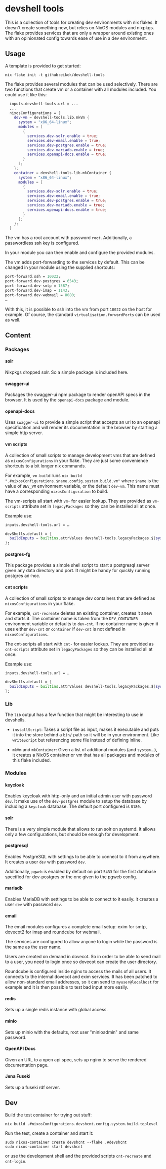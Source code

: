 # devshell tools

This is a collection of tools for creating dev environments with nix
flakes. It doesn't create something new, but relies on NixOS modules
and nixpkgs. The flake provides services that are only a wrapper
around existing ones with an opinionated config towards ease of use in
a dev environment.

## Usage

A template is provided to get started:
```shell
nix flake init -t github:eikek/devshell-tools
```

The flake provides several modules that can be used selectively. There
are two functions that create vm or a container with all modules
included. You could use it like this:

```nix
  inputs.devshell-tools.url = ...
  ...
  nixosConfigurations = {
    dev-vm = devshell-tools.lib.mkVm {
      system = "x86_64-linux";
      modules = [
        {
          services.dev-solr.enable = true;
          services.dev-email.enable = true;
          services.dev-postgres.enable = true;
          services.dev-mariadb.enable = true;
          services.openapi-docs.enable = true;
        }
      ];
    };
    container = devshell-tools.lib.mkContainer {
      system = "x86_64-linux";
      modules = [
        {
          services.dev-solr.enable = true;
          services.dev-email.enable = true;
          services.dev-postgres.enable = true;
          services.dev-mariadb.enable = true;
          services.openapi-docs.enable = true;
        }
      ];
    };
  }
```

The vm has a root account with password `root`. Additionally, a
passwordless ssh key is configured.

In your module you can then enable and configure the provided modules.

The vm adds port-forwarding to the services by default. This can be
changed in your module using the supplied shortcuts:

```nix
port-forward.ssh = 10022;
port-forward.dev-postgres = 6543;
port-forward.dev-smtp = 1587;
port-forward.dev-imap = 1143;
port-forward.dev-webmail = 8080;
…
```

With this, it is possible to ssh into the vm from port `10022` on the
host for example. Of course, the standard
`virtualisation.forwardPorts` can be used as well.

## Content

### Packages

#### solr

Nixpkgs dropped solr. So a simple package is included here.

#### swagger-ui

Packages the swagger-ui npm package to render openAPI specs in the
browser. It is used by the `openapi-docs` package and module.

#### openapi-docs

Uses `swagger-ui` to provide a simple script that accepts an url to an
openapi specification and will render its documentation in the
browser by starting a simple http server.

#### vm scripts

A collection of small scripts to manage development vms that are
defined as `nixosConfigurations` in your flake. They are just some
convenience shortcuts to a bit longer nix commands.

For example, `vm-build` runs `nix build
".#nixosConfigurations.$name.config.system.build.vm"` where `$name` is
the value of `DEV_VM` environment variable, or the default `dev-vm`.
This name must have a corresponding `nixosConfiguration` to build.

The vm-scripts all start with `vm-` for easier lookup. They are
provided as `vm-scripts` attribute set in `legacyPackages` so they can
be installed all at once.

Example use:
```nix
inputs.devshell-tools.url = …

devShells.default = {
  buildInputs = builtins.attrValues devshell-tools.legacyPackages.${system}.vm-scripts;
};
```

#### postgres-fg

This package provides a simple shell script to start a postgresql
server given any data directory and port. It might be handy for
quickly running postgres ad-hoc.

#### cnt scripts

A collection of small scripts to manage dev containers that are
defined as `nixosConfigurations` in your flake.

For example, `cnt-recreate` deletes an existing container, creates it
anew and starts it. The container name is taken from the
`DEV_CONTAINER` environment variable or defaults to `dev-cnt`. If no
container name is given it uses either `dev-cnt` or `container` if
`dev-cnt` is not defined in `nixosConfigurations`.

The cnt-scripts all start with `cnt-` for easier lookup. They are
provided as `cnt-scripts` attribute set in `legacyPackages` so they
can be installed all at once.

Example use:
```nix
inputs.devshell-tools.url = …

devShells.default = {
  buildInputs = builtins.attrValues devshell-tools.legacyPackages.${system}.cnt-scripts;
};
```

### Lib

The `lib` output has a few function that might be interesting to use
in devshells.

- `installScript`: Takes a script file as input, makes it executable
  and puts it into the store behind a `bin/` path so it will be in
  your environment. Like `writeScript` but referencing some file
  instead of defining inline.

- `mkVm` and `mkContainer`: Given a list of additional modules (and
  `system`…), it creates a NixOS container or vm that has all packages
  and modules of this flake included.

### Modules

#### keycloak

Enables keycloak with http-only and an initial admin user with
password `dev`. It make use of the `dev-postgres` module to setup the
database by including a `keycloak` database. The default port
configured is `8180`.

#### solr

There is a very simple module that allows to run solr on systemd. It
allows only a few configurations, but should be enough for
development.


#### postgresql

Enables PostgreSQL with settings to be able to connect to it from
anywhere. It creates a user `dev` with password `dev`.

Additionally, `pgweb` is enabled by default on port `5433` for the
first database specified for dev-postgres or the one given to the
pgweb config.

#### mariadb

Enables MariaDB with settings to be able to connect to it easily. It
creates a user `dev` with password `dev`.


#### email

The email modules configures a complete email setup: exim for smtp,
dovecot2 for imap and roundcube for webmail.

The services are configured to allow anyone to login while the
password is the same as the user name.

Users are created on demand in dovecot. So in order to be able to send
mail to a user, you need to login once so dovecot can create the user
directory.

Roundcube is configured inside nginx to access the mails of all users.
It connects to the internal dovecot and exim services. It has been
patched to allow non-standard email addresses, so it can send to
`myuser@localhost` for example and it is then possible to test bad
input more easily.

#### redis

Sets up a single redis instance with global access.

#### minio

Sets up minio with the defaults, root user "minioadmin" and same
password.

#### OpenAPI Docs

Given an URL to a open api spec, sets up nginx to serve the rendered
documentation page.

#### Jena Fuseki

Sets up a fuseki rdf server.

## Dev

Build the test container for trying out stuff:
```
nix build .#nixosConfigurations.devshcnt.config.system.build.toplevel
```

Run the test, create a container and start it:
```
sudo nixos-container create devshcnt --flake .#devshcnt
sudo nixos-container start devshcnt
```

or use the development shell and the provided scripts `cnt-recreate`
and `cnt-login`.
